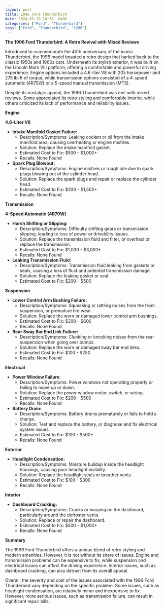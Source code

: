 ```yaml
---
layout: post
title: 1996 Ford Thunderbird
date: 2024-03-29 10:36 -0400
categories: ["Ford", "Thunderbird"]
tags: ["Ford", "Thunderbird", "1996"]
---
```

**The 1996 Ford Thunderbird: A Retro Revival with Mixed Reviews**

Introduced to commemorate the 40th anniversary of the iconic Thunderbird, the 1996 model boasted a retro design that harked back to the classic 1950s and 1960s cars. Underneath its stylish exterior, it was built on the Lincoln Mark VIII platform, offering a comfortable and powerful driving experience. Engine options included a 4.6-liter V8 with 205 horsepower and 275 lb-ft of torque, while transmission options consisted of a 4-speed automatic (4R70W) or a 5-speed manual transmission (MT5).

Despite its nostalgic appeal, the 1996 Thunderbird was met with mixed reviews. Some appreciated its retro styling and comfortable interior, while others criticized its lack of performance and reliability issues.

**Engine**

**4.6-Liter V8**

* **Intake Manifold Gasket Failure:**
    * Description/Symptoms: Leaking coolant or oil from the intake manifold area, causing overheating or engine misfires.
    * Solution: Replace the intake manifold gasket.
    * Estimated Cost to Fix: $500 - $1,000+
    * Recalls: None Found
* **Spark Plug Blowout:**
    * Description/Symptoms: Engine misfires or rough idle due to spark plugs blowing out of the cylinder head.
    * Solution: Replace the spark plugs and repair or replace the cylinder head.
    * Estimated Cost to Fix: $300 - $1,500+
    * Recalls: None Found

**Transmission**

**4-Speed Automatic (4R70W)**

* **Harsh Shifting or Slipping:**
    * Description/Symptoms: Difficulty shifting gears or transmission slipping, leading to loss of power or drivability issues.
    * Solution: Replace the transmission fluid and filter, or overhaul or replace the transmission.
    * Estimated Cost to Fix: $1,000 - $3,000+
    * Recalls: None Found
* **Leaking Transmission Fluid:**
    * Description/Symptoms: Transmission fluid leaking from gaskets or seals, causing a loss of fluid and potential transmission damage.
    * Solution: Replace the leaking gasket or seal.
    * Estimated Cost to Fix: $200 - $500

**Suspension**

* **Lower Control Arm Bushing Failure:**
    * Description/Symptoms: Squeaking or rattling noises from the front suspension, or premature tire wear.
    * Solution: Replace the worn or damaged lower control arm bushings.
    * Estimated Cost to Fix: $300 - $600
    * Recalls: None Found
* **Rear Sway Bar End Link Failure:**
    * Description/Symptoms: Clunking or knocking noises from the rear suspension when going over bumps.
    * Solution: Replace the worn or damaged sway bar end links.
    * Estimated Cost to Fix: $100 - $250
    * Recalls: None Found

**Electrical**

* **Power Window Failure:**
    * Description/Symptoms: Power windows not operating properly or failing to move up or down.
    * Solution: Replace the power window motor, switch, or wiring.
    * Estimated Cost to Fix: $200 - $500
    * Recalls: None Found
* **Battery Drain:**
    * Description/Symptoms: Battery drains prematurely or fails to hold a charge.
    * Solution: Test and replace the battery, or diagnose and fix electrical system issues.
    * Estimated Cost to Fix: $100 - $500+
    * Recalls: None Found

**Exterior**

* **Headlight Condensation:**
    * Description/Symptoms: Moisture buildup inside the headlight housings, causing poor headlight visibility.
    * Solution: Replace the headlight seals or breather vents.
    * Estimated Cost to Fix: $100 - $300
    * Recalls: None Found

**Interior**

* **Dashboard Cracking:**
    * Description/Symptoms: Cracks or warping on the dashboard, particularly around the defroster vents.
    * Solution: Replace or repair the dashboard.
    * Estimated Cost to Fix: $500 - $1,000+
    * Recalls: None Found

**Summary**

The 1996 Ford Thunderbird offers a unique blend of retro styling and modern amenities. However, it is not without its share of issues. Engine and transmission problems can be expensive to fix, while suspension and electrical issues can affect the driving experience. Interior issues, such as dashboard cracking, can also detract from its overall appeal.

Overall, the severity and cost of the issues associated with the 1996 Ford Thunderbird vary depending on the specific problem. Some issues, such as headlight condensation, are relatively minor and inexpensive to fix. However, more serious issues, such as transmission failure, can result in significant repair bills.

